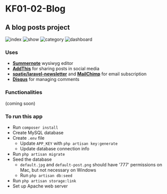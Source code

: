# KF01-02-Blog
## A blog posts project

![index](../assets/a.png?raw=true)
![show](../assets/b.png?raw=true)
![category](../assets/c.png?raw=true)
![dashboard](../assets/d.png?raw=true)

### Uses
- [**Summernote**](https://summernote.org) wysiwyg editor
- [**AddThis**](https://www.addthis.com) for sharing posts in social media
- [**spatie/laravel-newsletter**](https://github.com/spatie/laravel-newsletter) and [**MailChimp**](https://mailchimp.com) for email subscription
- [**Disqus**](https://disqus.com) for managing comments

### Functionalities
(coming soon)

### To run this app
- Run `composer install`
- Create MySQL database
- Create `.env` file
  - Update `APP_KEY` with `php artisan key:generate`
  - Update database connection info
- Run `php artisan migrate`
- Seed the database
  - `default.jpg` and `default-post.png` should have '777' permissions on Mac, but not necessary on Windows
  - Run `php artisan db:seed`
- Run `php artisan storage:link`
- Set up Apache web server
